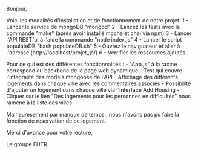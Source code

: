Bonjour,


Voici les modalités d'installation et de fonctionnement de notre projet.
	1 - Lancer le service de mongoDB "mongod"
	2 - Lancez les tests avec la commande "make" (après avoir installé mocha et chai via npm)
	3 - Lancer l'API RESTful à l'aide la commande "node index.js"
	4 - Lancer le script populateDB "bash populateDB.sh"
    5 - Ouvrez le naviguateur et aller à l'adresse (http://localhost/projet_js/)
    6 - Verrifier les ressources ajoutés


Pour ce qui est des différentes fonctionnalités :
	- "App.js" à la racine correspond au backbone de la page web dynamique
	- Test qui couvre l'integralité des models mongoose de l'API
	- Affichage des différents logements dans chaque ville avec les commentaires associés
	- Possibilité d'ajouter un logement dans chaque ville via l'interface Add Housing
    - Cliquer sur le lien "Des logements pour les personnes en difficultés" nous ramene à la liste des villes

Malheuresement par manque de temps , nous n'avons pas pu faire la fonction de reservation de ce logement.

Merci d'avance pour votre lecture,

Le groupe FHTR.